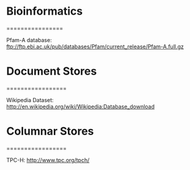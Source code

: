 # Bioinformatics
================

Pfam-A database: ftp://ftp.ebi.ac.uk/pub/databases/Pfam/current_release/Pfam-A.full.gz

# Document Stores
=================

Wikipedia Dataset: http://en.wikipedia.org/wiki/Wikipedia:Database_download

# Columnar Stores
=================

TPC-H: http://www.tpc.org/tpch/


